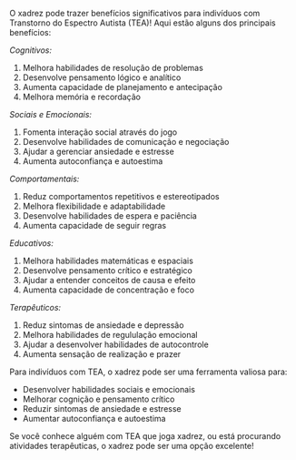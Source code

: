O xadrez pode trazer benefícios significativos para indivíduos com Transtorno do Espectro Autista (TEA)! Aqui estão alguns dos principais benefícios:

_Cognitivos:_

1. Melhora habilidades de resolução de problemas
2. Desenvolve pensamento lógico e analítico
3. Aumenta capacidade de planejamento e antecipação
4. Melhora memória e recordação

_Sociais e Emocionais:_

1. Fomenta interação social através do jogo
2. Desenvolve habilidades de comunicação e negociação
3. Ajudar a gerenciar ansiedade e estresse
4. Aumenta autoconfiança e autoestima

_Comportamentais:_

1. Reduz comportamentos repetitivos e estereotipados
2. Melhora flexibilidade e adaptabilidade
3. Desenvolve habilidades de espera e paciência
4. Aumenta capacidade de seguir regras

_Educativos:_

1. Melhora habilidades matemáticas e espaciais
2. Desenvolve pensamento crítico e estratégico
3. Ajudar a entender conceitos de causa e efeito
4. Aumenta capacidade de concentração e foco

_Terapêuticos:_

1. Reduz sintomas de ansiedade e depressão
2. Melhora habilidades de regululação emocional
3. Ajudar a desenvolver habilidades de autocontrole
4. Aumenta sensação de realização e prazer

Para indivíduos com TEA, o xadrez pode ser uma ferramenta valiosa para:

- Desenvolver habilidades sociais e emocionais
- Melhorar cognição e pensamento crítico
- Reduzir sintomas de ansiedade e estresse
- Aumentar autoconfiança e autoestima

Se você conhece alguém com TEA que joga xadrez, ou está procurando atividades terapêuticas, o xadrez pode ser uma opção excelente!
